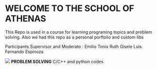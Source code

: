# WELCOME TO THE SCHOOL OF ATHENAS
This Repo is used in a course for learning programing topics and problem solving. 
Also we had this repo as a personal porftolio and custom libs

Participants
Supervisor and Moderato : Emilio Tonix
Ruth
Gisele
Luis Fernando Espinoza

![](https://upload.wikimedia.org/wikipedia/commons/thumb/3/31/La_scuola_di_Atene.jpg/1280px-La_scuola_di_Atene.jpg)
**PROBLEM SOLVING**
C/C++ and python codes

